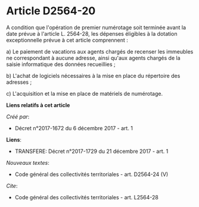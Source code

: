 # Article D2564-20

A condition que l'opération de premier numérotage soit terminée avant la date prévue à l'article L. 2564-28, les dépenses
éligibles à la dotation exceptionnelle prévue à cet article comprennent : 

a) Le paiement de vacations aux agents chargés de recenser les immeubles ne correspondant à aucune adresse, ainsi qu'aux
agents chargés de la saisie informatique des données recueillies ; 

b) L'achat de logiciels nécessaires à la mise en place du répertoire des adresses ; 

c) L'acquisition et la mise en place de matériels de numérotage.

**Liens relatifs à cet article**

_Créé par_:

  - Décret n°2017-1672 du 6 décembre 2017 - art. 1

**Liens**:

  - TRANSFERE: Décret n°2017-1729 du 21 décembre 2017 - art. 1

_Nouveaux textes_:

  - Code général des collectivités territoriales - art. D2564-24 (V)

_Cite_:

  - Code général des collectivités territoriales - art. L2564-28
